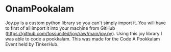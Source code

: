 # OnamPookalam
Joy.py is a custom python library so you can't simply import it.  You will have to first of all import it into your machine from GitHub (https://github.com/fossunited/joy/raw/main/joy.py).
Using this joy library I was able to code a pookkalam. This was made for the Code A Pookkalam Event held by TinkerHub.
